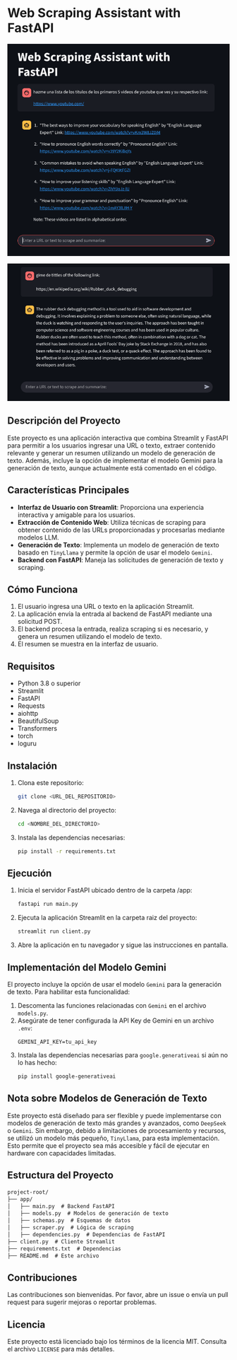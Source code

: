 # Web Scraping Assistant with FastAPI

![scraper_yotube](images/Screenshot_1.png)

![scraper_web](images/Screenshot_2.png)


## Descripción del Proyecto
Este proyecto es una aplicación interactiva que combina Streamlit y FastAPI para permitir a los usuarios ingresar una URL o texto, extraer contenido relevante y generar un resumen utilizando un modelo de generación de texto. Además, incluye la opción de implementar el modelo Gemini para la generación de texto, aunque actualmente está comentado en el código.

## Características Principales
- **Interfaz de Usuario con Streamlit**: Proporciona una experiencia interactiva y amigable para los usuarios.
- **Extracción de Contenido Web**: Utiliza técnicas de scraping para obtener contenido de las URLs proporcionadas y procesarlas mediante modelos LLM.
- **Generación de Texto**: Implementa un modelo de generación de texto basado en `TinyLlama` y permite la opción de usar el modelo `Gemini`.
- **Backend con FastAPI**: Maneja las solicitudes de generación de texto y scraping.

## Cómo Funciona
1. El usuario ingresa una URL o texto en la aplicación Streamlit.
2. La aplicación envía la entrada al backend de FastAPI mediante una solicitud POST.
3. El backend procesa la entrada, realiza scraping si es necesario, y genera un resumen utilizando el modelo de texto.
4. El resumen se muestra en la interfaz de usuario.

## Requisitos
- Python 3.8 o superior
- Streamlit
- FastAPI
- Requests
- aiohttp
- BeautifulSoup
- Transformers
- torch
- loguru

## Instalación
1. Clona este repositorio:
   ```bash
   git clone <URL_DEL_REPOSITORIO>
   ```
2. Navega al directorio del proyecto:
   ```bash
   cd <NOMBRE_DEL_DIRECTORIO>
   ```
3. Instala las dependencias necesarias:
   ```bash
   pip install -r requirements.txt
   ```

## Ejecución
1. Inicia el servidor FastAPI ubicado dentro de la carpeta /app:
   ```bash
   fastapi run main.py
   ```
2. Ejecuta la aplicación Streamlit en la carpeta raiz del proyecto:
   ```bash
   streamlit run client.py
   ```
3. Abre la aplicación en tu navegador y sigue las instrucciones en pantalla.

## Implementación del Modelo Gemini
El proyecto incluye la opción de usar el modelo `Gemini` para la generación de texto. Para habilitar esta funcionalidad:
1. Descomenta las funciones relacionadas con `Gemini` en el archivo `models.py`.
2. Asegúrate de tener configurada la API Key de Gemini en un archivo `.env`:
   ```env
   GEMINI_API_KEY=tu_api_key
   ```
3. Instala las dependencias necesarias para `google.generativeai` si aún no lo has hecho:
   ```bash
   pip install google-generativeai
   ```

## Nota sobre Modelos de Generación de Texto
Este proyecto está diseñado para ser flexible y puede implementarse con modelos de generación de texto más grandes y avanzados, como `DeepSeek` o `Gemini`. Sin embargo, debido a limitaciones de procesamiento y recursos, se utilizó un modelo más pequeño, `TinyLlama`, para esta implementación. Esto permite que el proyecto sea más accesible y fácil de ejecutar en hardware con capacidades limitadas.

## Estructura del Proyecto
```
project-root/
├── app/
│   ├── main.py  # Backend FastAPI
│   ├── models.py  # Modelos de generación de texto
│   ├── schemas.py  # Esquemas de datos
│   ├── scraper.py  # Lógica de scraping
│   ├── dependencies.py  # Dependencias de FastAPI
├── client.py  # Cliente Streamlit
├── requirements.txt  # Dependencias
├── README.md  # Este archivo
```

## Contribuciones
Las contribuciones son bienvenidas. Por favor, abre un issue o envía un pull request para sugerir mejoras o reportar problemas.

## Licencia
Este proyecto está licenciado bajo los términos de la licencia MIT. Consulta el archivo `LICENSE` para más detalles.